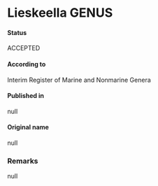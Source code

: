 # Lieskeella GENUS

#### Status
ACCEPTED

#### According to
Interim Register of Marine and Nonmarine Genera

#### Published in
null

#### Original name
null

### Remarks
null
